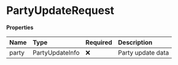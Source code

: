 # PartyUpdateRequest

**Properties**

| Name  | Type            | Required | Description       |
| :---- | :-------------- | :------- | :---------------- |
| party | PartyUpdateInfo | ❌       | Party update data |

<!-- This file was generated by liblab | https://liblab.com/ -->

